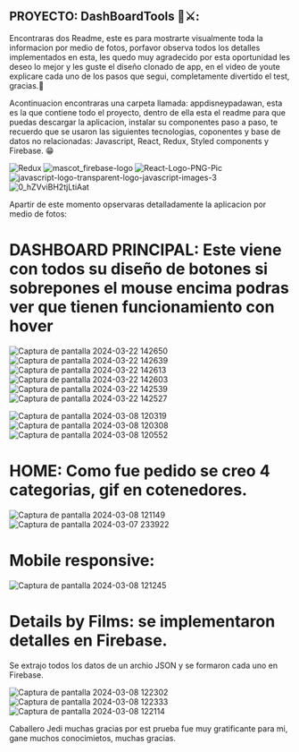 ## PROYECTO: DashBoardTools 🤖⚔️:

Encontraras dos Readme, este es para mostrarte visualmente toda la informacion por medio de fotos, porfavor observa todos los detalles implementados en esta, les quedo muy agradecido por esta oportunidad les deseo lo mejor y les guste el diseño clonado de app, en el video de youte explicare cada uno de los pasos que segui, completamente divertido el test, gracias.🚀

Acontinuacion encontraras una carpeta llamada: appdisneypadawan, esta es la que contiene todo el proyecto, dentro de ella esta el readme para que puedas descargar la aplicacion, instalar su componentes paso a paso, te recuerdo que se usaron las siguientes tecnologias, coponentes y base de datos no relacionadas: Javascript, React, Redux, Styled components y Firebase. 😁

![Redux](https://github.com/LuisFsilva97/Clone-Disney-AppTest--BeMaster/assets/157631615/1b61be3f-8806-4d21-95cf-1ef193425786)
![mascot_firebase-logo](https://github.com/LuisFsilva97/Clone-Disney-AppTest--BeMaster/assets/157631615/7617b4fd-2979-42c1-aad6-7bc18c9c1a64)
![React-Logo-PNG-Pic](https://github.com/LuisFsilva97/Clone-Disney-AppTest--BeMaster/assets/157631615/935e4499-1db3-41d9-971b-3d5fb072dbb2)
![javascript-logo-transparent-logo-javascript-images-3](https://github.com/LuisFsilva97/Clone-Disney-AppTest--BeMaster/assets/157631615/725c6de4-e27b-4398-87a7-aa8b43cf81c0)
![0_hZVviBH2tjLtiAat](https://github.com/LuisFsilva97/Clone-Disney-AppTest--BeMaster/assets/157631615/a5c43193-e2cd-48a0-bbc7-dfe9fda44ce6)

Apartir de este momento opservaras detalladamente la aplicacion por medio de fotos:

# DASHBOARD PRINCIPAL: Este viene con todos su diseño de botones si sobrepones el mouse encima podras ver que tienen funcionamiento con hover
![Captura de pantalla 2024-03-22 142650](https://github.com/LuisFsilva97/VideoTools-BeMaster/assets/157631615/6ab57a00-8853-4b5a-bbf2-cac6ff72d350)
![Captura de pantalla 2024-03-22 142639](https://github.com/LuisFsilva97/VideoTools-BeMaster/assets/157631615/3d8d197b-1b9a-4f0d-b6d2-3ad82e00928b)
![Captura de pantalla 2024-03-22 142613](https://github.com/LuisFsilva97/VideoTools-BeMaster/assets/157631615/045bfee1-5cf3-4e44-ab7c-734d69b0bc06)
![Captura de pantalla 2024-03-22 142603](https://github.com/LuisFsilva97/VideoTools-BeMaster/assets/157631615/bbadc462-2c01-48f0-9769-31533daa9713)
![Captura de pantalla 2024-03-22 142539](https://github.com/LuisFsilva97/VideoTools-BeMaster/assets/157631615/b2d807d3-615d-4d0d-95c7-1ca0cf7ea22f)
![Captura de pantalla 2024-03-22 142527](https://github.com/LuisFsilva97/VideoTools-BeMaster/assets/157631615/ff593ccb-1387-468a-9a89-91939be4b626)


![Captura de pantalla 2024-03-08 120319](https://github.com/LuisFsilva97/Clone-Disney-AppTest--BeMaster/assets/157631615/cd5d80e3-010e-4473-baca-9868d18246fc)
![Captura de pantalla 2024-03-08 120308](https://github.com/LuisFsilva97/Clone-Disney-AppTest--BeMaster/assets/157631615/516ceb45-90c5-44ef-89dc-24842b65b9bb)
![Captura de pantalla 2024-03-08 120552](https://github.com/LuisFsilva97/Clone-Disney-AppTest--BeMaster/assets/157631615/c3a12f6c-114a-4e19-b10c-0fc0434fd8a6)

# HOME: Como fue pedido se creo 4 categorias, gif en cotenedores.

![Captura de pantalla 2024-03-08 121149](https://github.com/LuisFsilva97/Clone-Disney-AppTest--BeMaster/assets/157631615/502afb1e-0235-459e-98a0-26b3a7139e41)
![Captura de pantalla 2024-03-07 233922](https://github.com/LuisFsilva97/Clone-Disney-AppTest--BeMaster/assets/157631615/c95fc077-0f4e-47aa-b843-d2bc75bb3221)

# Mobile responsive:
![Captura de pantalla 2024-03-08 121245](https://github.com/LuisFsilva97/Clone-Disney-AppTest--BeMaster/assets/157631615/a4e061c1-215d-4c60-8c34-dd8f58d6907f)

# Details by Films: se implementaron detalles en Firebase.
Se extrajo todos los datos de un archio JSON y se formaron cada uno en Firebase.

![Captura de pantalla 2024-03-08 122302](https://github.com/LuisFsilva97/Clone-Disney-AppTest--BeMaster/assets/157631615/d7100d04-34b2-434b-a6fc-49b45f112f3a)
![Captura de pantalla 2024-03-08 122333](https://github.com/LuisFsilva97/Clone-Disney-AppTest--BeMaster/assets/157631615/d88ac7a4-e909-46ef-b2d9-42181cfecee6)
![Captura de pantalla 2024-03-08 122114](https://github.com/LuisFsilva97/Clone-Disney-AppTest--BeMaster/assets/157631615/523b139e-4c39-4c52-ad55-9cece56aab1c)

Caballero Jedi muchas gracias por est prueba fue muy gratificante para mi, gane muchos conocimietos, muchas gracias.
